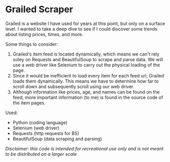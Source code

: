 # Grailed Scraper

Grailed is a website I have used for years at this point, but only on a surface level. I wanted to take a deep dive to see if I could discover some trends about listing prices, times, and more.

Some things to consider:

1. Grailed's item feed is located dynamically, which means we can't rely soley on Requests and BeautifulSoup to scrape and parse data. We will use a web driver like Selenium to carry out the physical loading of the page. 
2. Since it would be inefficient to load every item for each feed url, Grailed loads them dynamically. This means we have to determine how far to scroll down and subsequently scroll using our web driver. 
3. Although information like prices, age, and names can be found on the feed, more important information (to me) is found in the source code of the item pages. 













Used:
* Python (coding language)
* Selenium (web driver)
* Requests (http requests for BS)
* BeautifulSoup (data scraping and parsing)

*Disclaimer: this code is intended for recreational use only and is not meant to be distributed on a larger scale*
